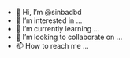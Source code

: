 - 👋 Hi, I’m @sinbadbd
- 👀 I’m interested in ...
- 🌱 I’m currently learning ...
- 💞️ I’m looking to collaborate on ...
- 📫 How to reach me ...

<!---
sinbadbd/sinbadbd is a ✨ special ✨ repository because its `README.md` (this file) appears on your GitHub profile.
You can click the Preview link to take a look at your changes.
--->
